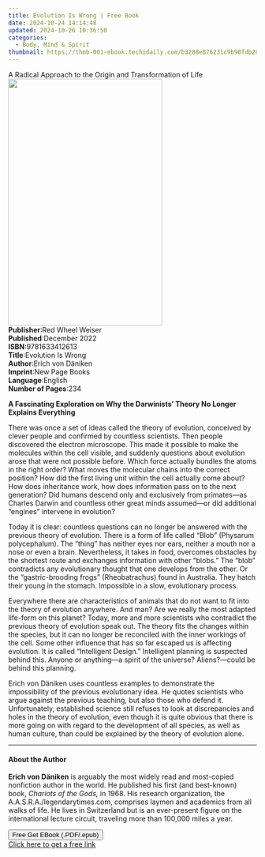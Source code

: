 ```yaml
---
title: Evolution Is Wrong | Free Book
date: 2024-10-24 14:14:48
updated: 2024-10-26 10:36:50
categories:
  - Body, Mind & Spirit
thumbnail: https://thmb-001-ebook.techidaily.com/b3288e876231c9b90fdb28286de9c0f11afdca9e7c3efeef44588fe9d300eba3.jpg
---
```

<main id="book-container">
  <div class="flex flex-col">
    <div class="book-brief flex-1 py-6 px-4 sm:p-6 md:py-10 md:px-8">
      <!-- brief-->
      <div class="book-brief-main">
        A Radical Approach to the Origin and Transformation of Life
      </div>
    </div>
    <div
      class="book-meta-info flex-1 grid gap-4 col-start-1 col-end-3 row-start-1 sm:mb-6 sm:grid-cols-4 lg:gap-6 lg:col-start-2 lg:row-end-6 lg:row-span-6 lg:mb-0"
    >
      <div
        class="book-meta-info-left place-content-center mt-4 p-4 text-sm leading-6 col-start-2 col-span-2 dark:text-slate-400"
      >
        <img
          class="w-full h-500 object-cover rounded-lg sm:h-255 sm:col-span-2 lg:col-span-full"
          src="https://img-001-ebook.techidaily.com/c61abe089dfa1be65fb69085fe8e7521a56cde35d54841d6637b46554f1395b9.jpg"
          alt=""
          width="312"
          height="500"
        />
      </div>
      <div
        class="book-meta-info-right mt-2 col-start-1 row-start-2 col-span-3 self-center"
      >
        <!-- meta data  -->
        <div class="flex flex-col px-4 md:px-8">
          <div class="flex-1">
            <strong>Publisher</strong>:<span class="px-2"
              >Red Wheel Weiser</span
            >
          </div>
          <div class="flex-1">
            <strong>Published</strong>:<span class="px-2">December 2022</span>
          </div>
          <div class="flex-1">
            <strong>ISBN</strong>:<span class="px-2">9781633412613</span>
          </div>
          <div class="flex-1">
            <strong>Title</strong>:<span class="px-2">Evolution Is Wrong</span>
          </div>
          <div class="flex-1">
            <strong>Author</strong>:<span class="px-2">Erich von Däniken</span>
          </div>
          <div class="flex-1">
            <strong>Imprint</strong>:<span class="px-2">New Page Books</span>
          </div>
          <div class="flex-1">
            <strong>Language</strong>:<span class="px-2">English</span>
          </div>
          <div class="flex-1">
            <strong>Number of Pages</strong>:<span class="px-2">234</span>
          </div>
        </div>
      </div>
    </div>
    <div class="book-description flex-1 py-6 px-4 sm:p-6 md:py-10 md:px-8">
      <div class="book-description-main">
        <div accordion-content="" id="description">
          <p>
            <b
              >A Fascinating Exploration on Why the Darwinists’ Theory No Longer
              Explains Everything</b
            ><br />
          </p>
          <p>
            There was once a set of ideas called the theory of evolution,
            conceived by clever people and confirmed by countless scientists.
            Then people discovered the electron microscope. This made it
            possible to make the molecules within the cell visible, and suddenly
            questions about evolution arose that were not possible before. Which
            force actually bundles the atoms in the right order? What moves the
            molecular chains into the correct position? How did the first living
            unit within the cell actually come about? How does inheritance work,
            how does information pass on to the next generation? Did humans
            descend only and exclusively from primates—as Charles Darwin and
            countless other great minds assumed—or did additional “engines”
            intervene in evolution? <br />
          </p>
          <p>
            Today it is clear: countless questions can no longer be answered
            with the previous theory of evolution. There is a form of life
            called “Blob” (Physarum polycephalum). The “thing” has neither eyes
            nor ears, neither a mouth nor a nose or even a brain. Nevertheless,
            it takes in food, overcomes obstacles by the shortest route and
            exchanges information with other “blobs.” The “blob” contradicts any
            evolutionary thought that one develops from the other. Or the
            “gastric-brooding frogs” (Rheobatrachus) found in Australia. They
            hatch their young in the stomach. Impossible in a slow, evolutionary
            process. <br />
          </p>
          <p>
            Everywhere there are characteristics of animals that do not want to
            fit into the theory of evolution anywhere. And man? Are we really
            the most adapted life-form on this planet? Today, more and more
            scientists who contradict the previous theory of evolution speak
            out. The theory fits the changes within the species, but it can no
            longer be reconciled with the inner workings of the cell. Some other
            influence that has so far escaped us is affecting evolution. It is
            called “Intelligent Design.” Intelligent planning is suspected
            behind this. Anyone or anything—a spirit of the universe?
            Aliens?—could be behind this planning. <br />
          </p>
          <p>
            Erich von Däniken uses countless examples to demonstrate the
            impossibility of the previous evolutionary idea. He quotes
            scientists who argue against the previous teaching, but also those
            who defend it. Unfortunately, established science still refuses to
            look at discrepancies and holes in the theory of evolution, even
            though it is quite obvious that there is more going on with regard
            to the development of all species, as well as human culture, than
            could be explained by the theory of evolution alone. <br />
          </p>
        </div>
        <div class="accordion-fader"></div>
      </div>
    </div>
    <div class="book-excerpts flex-1 py-6 px-4 sm:p-6 md:py-10 md:px-8">
      <!-- excerpts-->
      <div class="book-excerpts-main">
        <hr />
        <h4 class="placeholder placeholder-heading">
          <span>About the Author</span>
        </h4>
        <p>
          <b>Erich von Däniken</b> is arguably the most widely read and
          most-copied nonfiction author in the world. He published his first
          (and best-known) book, <i>Chariots of the Gods,</i> in 1968. His
          research organization, the A.A.S.R.A./legendarytimes.com, comprises
          laymen and academics from all walks of life. He lives in Switzerland
          but is an ever-present figure on the international lecture circuit,
          traveling more than 100,000 miles a year.
        </p>
      </div>
    </div>
    <div
      class="book-about-author flex-1 py-6 px-4 sm:p-6 md:py-10 md:px-8"
    ></div>
    <div class="book-free-get flex-1 py-6 px-4 sm:p-6 md:py-10 md:px-8">
      <button
        id="btn-free-get"
        class="bg-blue-500 hover:bg-blue-700 text-white font-bold py-2 px-4 rounded"
      >
        Free Get EBook (.PDF/.epub)
      </button>
      <div id="countdown-display" class="px-2 text-lg mt-2"></div>
      <a
        id="free-link"
        class="hidden bg-blue-500 hover:bg-blue-700 text-white font-bold py-2 px-4 rounded"
        href="https://www.ebooks.com/en-us/book/210503037/evolution-is-wrong/erich-von-d-niken/"
        target="_blank"
        >Click here to get a free link</a
      >
    </div>
    <script>
      let countdownTime = 0;
      let countdownInterval = null;
      document
        .getElementById('btn-free-get')
        .addEventListener('click', startCountdown);
      function startCountdown() {
        countdownTime = new Date().getTime() + 60000 * 3;
        countdownInterval = setInterval(updateCountdown, 1000);
        document.getElementById('btn-free-get').disabled = true;
        document
          .getElementById('btn-free-get')
          .classList.add('bg-gray-500', 'cursor-not-allowed');
      }
      function updateCountdown() {
        let currentTime = new Date().getTime();
        let timeLeft = countdownTime - currentTime;
        let secondsLeft = Math.floor(timeLeft / 1000);
        document.getElementById('countdown-display').innerHTML =
          `Remaining time: ${secondsLeft} seconds.`;
        if (secondsLeft <= 0) {
          clearInterval(countdownInterval);
          document.getElementById('btn-free-get').classList.add('hidden');
          document.getElementById('free-link').classList.remove('hidden');
          document.getElementById('countdown-display').innerHTML = '';
        }
      }
    </script>
  </div>
</main>
